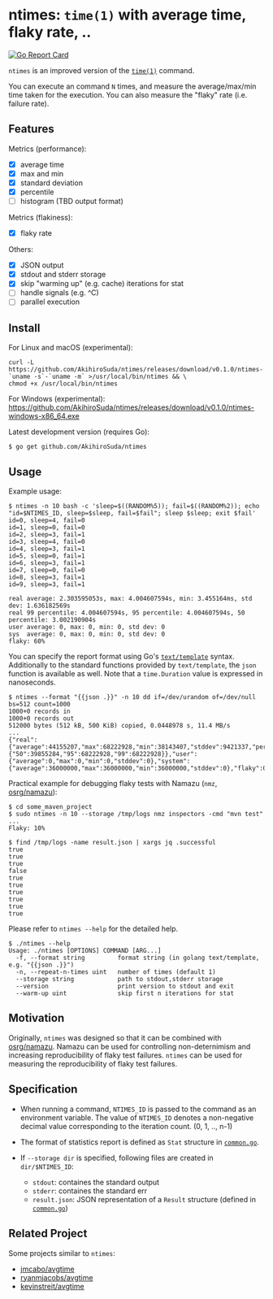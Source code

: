 # ntimes: `time(1)` with average time, flaky rate, ..

[![Go Report Card](https://goreportcard.com/badge/github.com/AkihiroSuda/ntimes)](https://goreportcard.com/report/github.com/AkihiroSuda/ntimes)

`ntimes` is an improved version of the  [`time(1)`](http://linux.die.net/man/1/time) command.

You can execute an command `N` times, and measure the average/max/min time taken for the execution.
You can also measure the "flaky" rate (i.e. failure rate).

## Features
Metrics (performance):

- [X] average time
- [X] max and min
- [X] standard deviation
- [X] percentile
- [ ] histogram (TBD output format)

Metrics (flakiness):

- [X] flaky rate

Others:

- [X] JSON output
- [X] stdout and stderr storage
- [X] skip "warming up" (e.g. cache) iterations for stat
- [ ] handle signals (e.g. ^C)
- [ ] parallel execution

## Install

For Linux and macOS (experimental):

    curl -L https://github.com/AkihiroSuda/ntimes/releases/download/v0.1.0/ntimes-`uname -s`-`uname -m` >/usr/local/bin/ntimes && \
    chmod +x /usr/local/bin/ntimes

For Windows (experimental): https://github.com/AkihiroSuda/ntimes/releases/download/v0.1.0/ntimes-windows-x86_64.exe

Latest development version (requires Go):

    $ go get github.com/AkihiroSuda/ntimes

## Usage

Example usage:

	$ ntimes -n 10 bash -c 'sleep=$((RANDOM%5)); fail=$((RANDOM%2)); echo "id=$NTIMES_ID, sleep=$sleep, fail=$fail"; sleep $sleep; exit $fail'
    id=0, sleep=4, fail=0
    id=1, sleep=0, fail=0
    id=2, sleep=3, fail=1
    id=3, sleep=4, fail=0
    id=4, sleep=3, fail=1
    id=5, sleep=0, fail=1
    id=6, sleep=3, fail=1
    id=7, sleep=0, fail=0
    id=8, sleep=3, fail=1
    id=9, sleep=3, fail=1
    
    real average: 2.303595053s, max: 4.004607594s, min: 3.455164ms, std dev: 1.636182569s
    real 99 percentile: 4.004607594s, 95 percentile: 4.004607594s, 50 percentile: 3.002190904s
    user average: 0, max: 0, min: 0, std dev: 0
    sys  average: 0, max: 0, min: 0, std dev: 0
    flaky: 60%

You can specify the report format using Go's [`text/template`](https://golang.org/pkg/text/template/) syntax.
Additionally to the standard functions provided by `text/template`, the `json` function is available as well.
Note that a `time.Duration` value is expressed in nanoseconds.


    $ ntimes --format "{{json .}}" -n 10 dd if=/dev/urandom of=/dev/null bs=512 count=1000
    1000+0 records in
    1000+0 records out
    512000 bytes (512 kB, 500 KiB) copied, 0.0448978 s, 11.4 MB/s
	...
    {"real":{"average":44155207,"max":68222928,"min":38143407,"stddev":9421337,"percentiles":{"50":39855284,"95":68222928,"99":68222928}},"user":{"average":0,"max":0,"min":0,"stddev":0},"system":{"average":36000000,"max":36000000,"min":36000000,"stddev":0},"flaky":0}


Practical example for debugging flaky tests with Namazu (`nmz`, [osrg/namazu](https://github.com/osrg/namazu)):

    $ cd some_maven_project
    $ sudo ntimes -n 10 --storage /tmp/logs nmz inspectors -cmd "mvn test"
    ...
    Flaky: 10%
    
    $ find /tmp/logs -name result.json | xargs jq .successful
    true
    true
    true
    false
    true
    true
    true
    true
    true
    true
	

Please refer to `ntimes --help` for the detailed help.

    $ ./ntimes --help
    Usage: ./ntimes [OPTIONS] COMMAND [ARG...]
      -f, --format string         format string (in golang text/template, e.g. "{{json .}}")
      -n, --repeat-n-times uint   number of times (default 1)
      --storage string            path to stdout,stderr storage
      --version                   print version to stdout and exit
      --warm-up uint              skip first n iterations for stat


## Motivation

Originally, `ntimes` was designed so that it can be combined with [osrg/namazu](https://github.com/osrg/namazu).
Namazu can be used for controlling non-deternimism and increasing reproducibility of flaky test failures.
`ntimes` can be used for measuring the reproducibility of flaky test failures.

## Specification

- When running a command, `NTIMES_ID` is passed to the command as an environment variable.
The value of `NTIMES_ID` denotes a non-negative decimal value corresponding to the iteration count.
(0, 1, .., n-1)

- The format of statistics report is defined as `Stat` structure in [`common.go`](common.go).

- If `--storage dir` is specified, following files are created in `dir/$NTIMES_ID`:
    - `stdout`: containes the standard output
	- `stderr`: containes the standard err
	- `result.json`: JSON representation of a `Result` structure (defined in [`common.go`](common.go))

## Related Project

Some projects similar to `ntimes`:

- [jmcabo/avgtime](https://github.com/jmcabo/avgtime)
- [ryanmjacobs/avgtime](https://github.com/ryanmjacobs/avgtime)
- [kevinstreit/avgtime](https://github.com/kevinstreit/avgtime)

